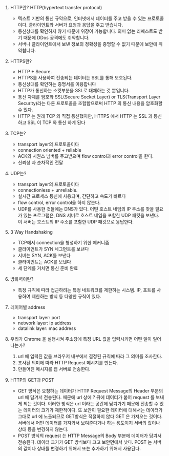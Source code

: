 1. HTTP란? HTTP(hypertext transfer protocol)

   - 텍스트 기반의 통신 규약으로, 인터넷에서 데이터를 주고 받을 수 있는 프로토콜이다. 클라이언트와 서버가 요청과 응답을 주고 받습니다.
   - 통신상대를 확인하지 않기 때문에 위장이 가능합니다. 의미 없는 리퀘스트도 받기 때문에 DDos 공격에도 취약합니다.
   - 서버나 클라이언트에서 보낸 정보의 정확성을 증명할 수 없기 때문에 보안에 취약합니다.

2. HTTPS란?

   - HTTP + Secure.
   - HTTPS를 사용하여 전송되는 데이터는 SSL를 통해 보호된다.
   - 통신상대를 확인하는 증명서를 이용합니다
   - HTTP가 통신하는 소켓부분을 SSL로 대체하는 것 뿐입니다.
   - 통신 자체를 암호화 SSL(Secure Socket Layer) or TLS(Transport Layer Security)라는 다른 프로토콜을 조합함으로써 HTTP 의 통신 내용을 암호화할 수 있다.
   - HTTP 는 원래 TCP 와 직접 통신했지만, HTTPS 에서 HTTP 는 SSL 과 통신하고 SSL 이 TCP 와 통신 하게 된다

3. TCP는?

   - transport layer의 프로토콜이다
   - connection oriented + reliable
   - ACK와 시퀀스 넘버를 주고받으며 flow control과 error control을 한다.
   - 신뢰성 과 순차적인 전달

4. UDP는?

   - transport layer의 프로토콜이다
   - connectionless + unreliable.
   - 실시간 프로세스 통신에 사용되며, 간단하고 속도가 빠르다
   - flow control, error control을 하지 않는다.
   - UDP를 사용한 것들에는 DNS가 있다. 어떤 호스트 네임의 IP 주소를 찾을 필요가 있는 프로그램은, DNS 서버로 호스트 네임을 포함한 UDP 패킷을 보낸다. 이 서버는 호스트의 IP 주소를 포함한 UDP 패킷으로 응답한다.

5. 3 Way Handshaking

   - TCP에서 connection을 형성하기 위한 메커니즘
   - 클라이언트가 SYN 세그먼트를 보낸다
   - 서버는 SYN, ACK를 보낸다
   - 클라이언트는 ACK를 보낸다
   - 세 단계를 거치면 통신 준비 완료

6. 방화벽이란?

   - 특정 규칙에 따라 접근하려는 특정 네트워크를 제한하는 시스템. IP, 포트를 사용하여 제한하는 방식 등 다양한 규칙이 있다.

7. 레이어별 address

   - transport layer: port
   - network layer: ip address
   - datalink layer: mac address

8. 우리가 Chrome 을 실행시켜 주소창에 특정 URL 값을 입력시키면 어떤 일이 일어나는가?

   1. url 에 입력된 값을 브라우저 내부에서 결정된 규칙에 따라 그 의미를 조사한다.
   2. 조사된 의미에 따라 HTTP Request 메시지를 만든다.
   3. 만들어진 메시지를 웹 서버로 전송한다.

9. HTTP의 GET과 POST
   - GET 방식은 요청하는 데이터가 HTTP Request Message의 Header 부분의 url 에 담겨서 전송된다.
     때문에 url 상에 ? 뒤에 데이터가 붙어 request 를 보내게 되는 것이다.
     이러한 방식은 url 이라는 공간에 담겨가기 때문에 전송할 수 있는 데이터의 크기가 제한적이다.
     또 보안이 필요한 데이터에 대해서는 데이터가 그대로 url 에 노출되므로 GET방식은 적절하지 않다
     GET 은 가져오는 것이다. 서버에서 어떤 데이터를 가져와서 보여준다거나 하는 용도이지 서버의 값이나 상태 등을 변경하지 않는다.
   - POST 방식의 request 는 HTTP Message의 Body 부분에 데이터가 담겨서 전송된다.
     데이터 크기가 GET 방식보다 크고 보안면에서 낫다.
     POST 는 서버의 값이나 상태를 변경하기 위해서 또는 추가하기 위해서 사용된다.

